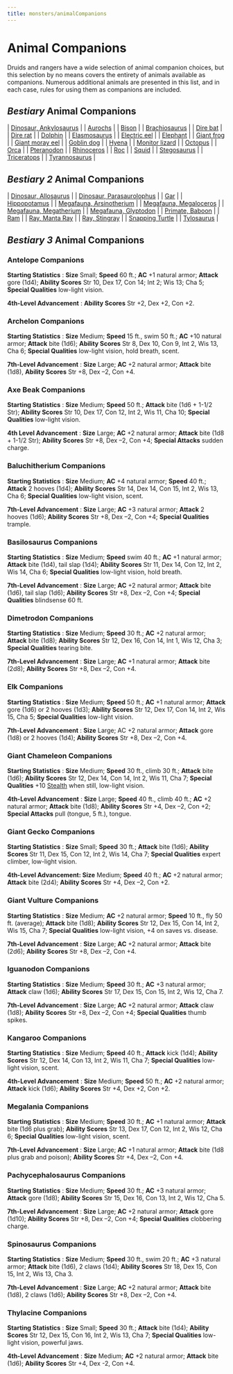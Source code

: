 ```yaml
---
title: monsters/animalCompanions
---
```

# Animal Companions

Druids and rangers have a wide selection of animal companion choices, but this selection by no means covers the entirety of animals available as companions. Numerous additional animals are presented in this list, and in each case, rules for using them as companions are included.

## _Bestiary_ Animal Companions

| [Dinosaur, Ankylosaurus](monsters/dinosaur#_dinosaur-ankylosaurus) |
| [Aurochs](monsters/herdAnimal#_herd-animal-aurochs) |
| [Bison](monsters/herdAnimal#_herd-animal-bison) |
| [Brachiosaurus](monsters/dinosaur#_dinosaur-brachiosaurus) |
| [Dire bat](monsters/bat#_bat-dire) |
| [Dire rat](monsters/rat#_rat-dire) |
| [Dolphin](monsters/dolphin#_dolphin) |
| [Elasmosaurus](monsters/dinosaur#_dinosaur-elasmosaurus) |
| [Electric eel](monsters/eel#_eel-electric) |
| [Elephant](monsters/elephant#_elephant) |
| [Giant frog](monsters/frog#_frog-giant) |
| [Giant moray eel](monsters/eel#_eel-giant-moray) |
| [Goblin dog](monsters/goblinDog#_goblin-dog) |
| [Hyena](monsters/hyena#_hyena) |
| [Monitor lizard](monsters/lizard#_lizard-monitor) |
| [Octopus](monsters/octopus#_octopus) |
| [Orca](monsters/dolphin#_dolphin-orca) |
| [Pteranodon](monsters/dinosaur#_dinosaur-pteranodon) |
| [Rhinoceros](monsters/rhinoceros#_rhinoceros) |
| [Roc](monsters/roc#_roc) |
| [Squid](monsters/squid#_squid) |
| [Stegosaurus](monsters/dinosaur#_dinosaur-stegosaurus) |
| [Triceratops](monsters/dinosaur#_dinosaur-triceratops) |
| [Tyrannosaurus](monsters/dinosaur#_dinosaur-tyrannosaurus) |

## _Bestiary 2_ Animal Companions

| [Dinosaur, Allosaurus](additionalMonsters/dinosaur#_dinosaur,-allosaurus) |
| [Dinosaur, Parasaurolophus](additionalMonsters/dinosaur#_dinosaur,-parasaurolophus) |
| [Gar](additionalMonsters/gar) |
| [Hippopotamus](additionalMonsters/hippopotamus#_hippopotamus) |
| [Megafauna, Arsinotherium](additionalMonsters/megafauna#_megafauna,-arsinoitherium) |
| [Megafauna, Megaloceros](additionalMonsters/megafauna#_megafauna,-megaloceros) |
| [Megafauna, Megatherium](additionalMonsters/megafauna#_megafauna,-megatherium) |
| [Megafauna, Glyptodon](additionalMonsters/megafauna#_megafauna,-gylptodon) |
| [Primate, Baboon](additionalMonsters/primate#_primate,-baboon) |
| [Ram](additionalMonsters/herdAnimal#_herd-animal,-ram) |
| [Ray, Manta Ray](additionalMonsters/ray#_ray,-manta) |
| [Ray, Stingray](additionalMonsters/ray#_ray,-stingray) |
| [Snapping Turtle](additionalMonsters/turtle#_turtle,-snapping) |
| [Tylosaurus](additionalMonsters/dinosaur#_dinosaur,-tylosaurus) |

## _Bestiary 3_ Animal Companions

### Antelope Companions

**Starting Statistics** : **Size** Small; **Speed** 60 ft.; **AC** +1 natural armor; **Attack** gore (1d4); **Ability Scores** Str 10, Dex 17, Con 14; Int 2; Wis 13; Cha 5; **Special Qualities** low-light vision.

**4th-Level Advancement** : **Ability Scores** Str +2, Dex +2, Con +2.

### Archelon Companions

**Starting Statistics** : **Size** Medium; **Speed** 15 ft., swim 50 ft.; **AC** +10 natural armor; **Attack** bite (1d6); **Ability Scores** Str 8, Dex 10, Con 9, Int 2, Wis 13, Cha 6; **Special Qualities** low-light vision, hold breath, scent.

**7th-Level Advancement** : **Size** Large; **AC** +2 natural armor; **Attack** bite (1d8), **Ability Scores** Str +8, Dex –2, Con +4.

### Axe Beak Companions

**Starting Statistics** : **Size** Medium; **Speed** 50 ft.; **Attack** bite (1d6 + 1-1/2 Str); **Ability Scores** Str 10, Dex 17, Con 12, Int 2, Wis 11, Cha 10; **Special Qualities** low-light vision.

**4th Level Advancement** : **Size** Large; **AC** +2 natural armor; **Attack** bite (1d8 + 1-1/2 Str); **Ability Scores** Str +8, Dex –2, Con +4; **Special Attacks** sudden charge.

### Baluchitherium Companions

**Starting Statistics** : **Size** Medium; **AC** +4 natural armor; **Speed** 40 ft.; **Attack** 2 hooves (1d4); **Ability Scores** Str 14, Dex 14, Con 15, Int 2, Wis 13, Cha 6; **Special Qualities** low-light vision, scent.

**7th-Level Advancement** : **Size** Large; **AC** +3 natural armor; **Attack** 2 hooves (1d6); **Ability Scores** Str +8, Dex –2, Con +4; **Special Qualities** trample.

### Basilosaurus Companions

**Starting Statistics** : **Size** Medium; **Speed** swim 40 ft.; **AC** +1 natural armor; **Attack** bite (1d4), tail slap (1d4); **Ability Scores** Str 11, Dex 14, Con 12, Int 2, Wis 14, Cha 6; **Special Qualities** low-light vision, hold breath.

**7th-Level Advancement** : **Size** Large; **AC** +2 natural armor; **Attack** bite (1d6), tail slap (1d6); **Ability Scores** Str +8, Dex –2, Con +4; **Special Qualities** blindsense 60 ft.

### Dimetrodon Companions

**Starting Statistics** : **Size** Medium; **Speed** 30 ft.; **AC** +2 natural armor; **Attack** bite (1d8); **Ability Scores** Str 12, Dex 16, Con 14, Int 1, Wis 12, Cha 3; **Special Qualities** tearing bite.

**7th-Level Advancement** : **Size** Large; **AC** +1 natural armor; **Attack** bite (2d8); **Ability Scores** Str +8, Dex –2, Con +4.

### Elk Companions

**Starting Statistics** : **Size** Medium; **Speed** 50 ft.; **AC** +1 natural armor; **Attack** gore (1d6) or 2 hooves (1d3); **Ability Scores** Str 12, Dex 17, Con 14, Int 2, Wis 15, Cha 5; **Special Qualities** low-light vision.

**7th-Level Advancement** : **Size** Large; AC +2 natural armor; **Attack** gore (1d8) or 2 hooves (1d4); **Ability Scores** Str +8, Dex –2, Con +4.

### Giant Chameleon Companions

**Starting Statistics** : **Size** Medium; **Speed** 30 ft., climb 30 ft.; **Attack** bite (1d6); **Ability Scores** Str 12, Dex 14, Con 14, Int 2, Wis 11, Cha 7; **Special Qualities** +10 [Stealth](skills/stealth#_stealth) when still, low-light vision.

**4th-Level Advancement** : **Size** Large; **Speed** 40 ft., climb 40 ft.; **AC** +2 natural armor; **Attack** bite (1d8); **Ability Scores** Str +4, Dex –2, Con +2; **Special Attacks** pull (tongue, 5 ft.), tongue.

### Giant Gecko Companions

**Starting Statistics** : **Size** Small; **Speed** 30 ft.; **Attack** bite (1d6); **Ability Scores** Str 11, Dex 15, Con 12, Int 2, Wis 14, Cha 7; **Special Qualities** expert climber, low-light vision.

**4th-Level Advancement: Size** Medium; **Speed** 40 ft.; **AC** +2 natural armor; **Attack** bite (2d4); **Ability Scores** Str +4, Dex –2, Con +2.

### Giant Vulture Companions

**Starting Statistics** : **Size** Medium; **AC** +2 natural armor; **Speed** 10 ft., fly 50 ft. (average); **Attack** bite (1d8); **Ability Scores** Str 12, Dex 15, Con 14, Int 2, Wis 15, Cha 7; **Special Qualities** low-light vision, +4 on saves vs. disease.

**7th-Level Advancement** : **Size** Large; **AC** +2 natural armor; **Attack** bite (2d6); **Ability Scores** Str +8, Dex –2, Con +4.

### Iguanodon Companions

**Starting Statistics** : **Size** Medium; **Speed** 30 ft.; **AC** +3 natural armor; **Attack** claw (1d6); **Ability Scores** Str 17, Dex 15, Con 15, Int 2, Wis 12, Cha 7.

**7th-Level Advancement** : **Size** Large; **AC** +2 natural armor; **Attack** claw (1d8); **Ability Scores** Str +8, Dex –2, Con +4; **Special Qualities** thumb spikes.

### Kangaroo Companions

**Starting Statistics** : **Size** Medium; **Speed** 40 ft.; **Attack** kick (1d4); **Ability Scores** Str 12, Dex 14, Con 13, Int 2, Wis 11, Cha 7; **Special Qualities** low-light vision, scent.

**4th-Level Advancement** : **Size** Medium; **Speed** 50 ft.; **AC** +2 natural armor; **Attack** kick (1d6); **Ability Scores** Str +4, Dex +2, Con +2.

### Megalania Companions

**Starting Statistics** : **Size** Medium; **Speed** 30 ft.; **AC** +1 natural armor; **Attack** bite (1d6 plus grab); **Ability Scores** Str 13, Dex 17, Con 12, Int 2, Wis 12, Cha 6; **Special Qualities** low-light vision, scent.

**7th-Level Advancement** : **Size** Large; **AC** +1 natural armor; **Attack** bite (1d8 plus grab and poison); **Ability Scores** Str +4, Dex –2, Con +4.

### Pachycephalosaurus Companions

**Starting Statistics** : **Size** Medium; **Speed** 30 ft.; **AC** +3 natural armor; **Attack** gore (1d8); **Ability Scores** Str 15, Dex 16, Con 13, Int 2, Wis 12, Cha 5.

**7th-Level Advancement** : **Size** Large; **AC** +2 natural armor; **Attack** gore (1d10); **Ability Scores** Str +8, Dex –2, Con +4; **Special Qualities** clobbering charge.

### Spinosaurus Companions

**Starting Statistics** : **Size** Medium; **Speed** 30 ft., swim 20 ft.; **AC** +3 natural armor; **Attack** bite (1d6), 2 claws (1d4); **Ability Scores** Str 18, Dex 15, Con 15, Int 2, Wis 13, Cha 3.

**7th-Level Advancement** : **Size** Large; **AC** +2 natural armor; **Attack** bite (1d8), 2 claws (1d6); **Ability Scores** Str +8, Dex –2, Con +4.

### Thylacine Companions

**Starting Statistics** : **Size** Small; **Speed** 30 ft.; **Attack** bite (1d4); **Ability Scores** Str 12, Dex 15, Con 16, Int 2, Wis 13, Cha 7; **Special Qualities** low-light vision, powerful jaws.

**4th-Level Advancement** : **Size** Medium; **AC** +2 natural armor; **Attack** bite (1d6); **Ability Scores** Str +4, Dex -2, Con +4.

